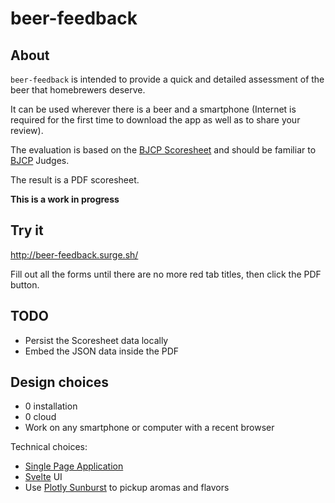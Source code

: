 # beer-feedback

## About

`beer-feedback` is intended to provide a quick and detailed assessment of the beer that homebrewers deserve.

It can be used wherever there is a beer and a smartphone
(Internet is required for the first time to download the app as well as to share your review).

The evaluation is based on the [BJCP Scoresheet](https://dev.bjcp.org/news/structured-scoresheets-for-aha-nhc/) and should be familiar to [BJCP](https://dev.bjcp.org/) Judges.

The result is a PDF scoresheet.

**This is a work in progress**

## Try it

http://beer-feedback.surge.sh/

Fill out all the forms until there are no more red tab titles, then click the PDF button.
 
## TODO

- Persist the Scoresheet data locally
- Embed the JSON data inside the PDF
 
## Design choices

- 0 installation
- 0 cloud
- Work on any smartphone or computer with a recent browser

Technical choices:
- [Single Page Application](https://en.wikipedia.org/wiki/Single-page_application)
- [Svelte](https://svelte.dev/) UI
- Use [Plotly Sunburst](https://plot.ly/javascript/sunburst-charts/) to pickup aromas and flavors
